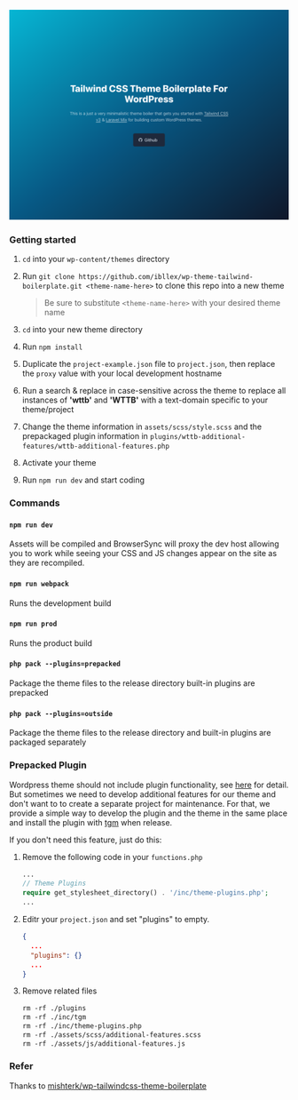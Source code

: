 <p align="center">
    <img src="./screenshot.png" />
</p>

### Getting started

1. `cd` into your `wp-content/themes` directory

2. Run `git clone https://github.com/ibllex/wp-theme-tailwind-boilerplate.git <theme-name-here>` to clone this repo into
   a new theme

   > Be sure to substitute `<theme-name-here>` with your desired theme name

3. `cd` into your new theme directory

4. Run `npm install`

5. Duplicate the `project-example.json` file to `project.json`, then replace the `proxy` value with your local
   development hostname

6. Run a search & replace in case-sensitive across the theme to replace all instances of **'wttb'** and **'WTTB'** with
   a text-domain specific to your theme/project

7. Change the theme information in `assets/scss/style.scss` and the prepackaged plugin information
   in `plugins/wttb-additional-features/wttb-additional-features.php`

8. Activate your theme

9. Run `npm run dev` and start coding

### Commands

#### `npm run dev`

Assets will be compiled and BrowserSync will proxy the dev host allowing you to work while seeing your CSS and JS
changes appear on the site as they are recompiled.

#### `npm run webpack`

Runs the development build

#### `npm run prod`

Runs the product build

#### `php pack --plugins=prepacked`

Package the theme files to the release directory built-in plugins are prepacked

#### `php pack --plugins=outside`

Package the theme files to the release directory and built-in plugins are packaged separately

### Prepacked Plugin

Wordpress theme should not include plugin functionality,
see [here](https://make.wordpress.org/themes/handbook/review/required/#6-plugins) for detail. But sometimes we need to
develop additional features for our theme and don't want to to create a separate project for maintenance. For that, we
provide a simple way to develop the plugin and the theme in the same place and install the plugin
with [tgm](http://tgmpluginactivation.com/) when release.

If you don't need this feature, just do this:

1. Remove the following code in your `functions.php`

   ```php
   ...
   // Theme Plugins
   require get_stylesheet_directory() . '/inc/theme-plugins.php';
   ...
   ```

2. Editr your `project.json` and set "plugins" to empty.

   ```json
   {
     ...
     "plugins": {}
     ...
   }
   ```

4. Remove related files

   ```shell
   rm -rf ./plugins
   rm -rf ./inc/tgm
   rm -rf ./inc/theme-plugins.php
   rm -rf ./assets/scss/additional-features.scss
   rm -rf ./assets/js/additional-features.js
   ```

### Refer

Thanks to [mishterk/wp-tailwindcss-theme-boilerplate](https://github.com/mishterk/wp-tailwindcss-theme-boilerplate)



